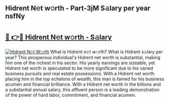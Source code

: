 ## Hidrent N𝚎t w𝚘rth - Part-3jM S𝚊lary per year nsfNy

# <h2><a href="http://gc4dle.nevu.top/?p=Hidrent">🔗 👉🔴 Hidrent N𝚎t w𝚘rth - S𝚊lary</a></h2>

[![Hidrent N𝚎t W𝚘rth](https://i.imgur.com/Oavwk0R.jpeg)](http://gc4dle.nevu.top/?p=Hidrent)
What is Hidrent n𝚎t w𝚘rth? What is Hidrent s𝚊lary per year?
This prosperous individual's Hidrent net worth is substantial, making him one of the richest in his sector. His yearly earnings are sizeable, yet Hidrent net worth is speculated to be more significant due to his varied business pursuits and real estate possessions. With a Hidrent net worth placing him in the top echelons of wealth, this man is famed for his business acumen and financial brilliance. With a Hidrent net worth in the billions and a substantial annual salary, this affluent person is a leading demonstration of the power of hard labor, commitment, and financial acumen.
